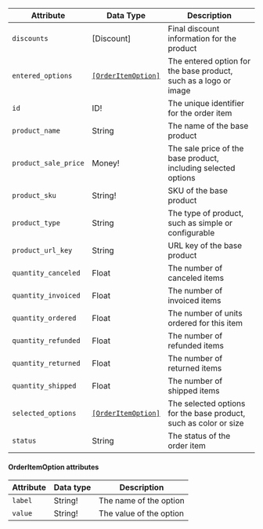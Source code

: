 Attribute |  Data Type | Description
--- | --- | ---
`discounts` | [Discount] | Final discount information for the product
`entered_options` | [`[OrderItemOption]`](#orderitemoption-attributes) | The entered option for the base product, such as a logo or image
`id` | ID! | The unique identifier for the order item
`product_name` | String | The name of the base product
`product_sale_price` | Money! | The sale price of the base product, including selected options
`product_sku` | String! | SKU of the base product
`product_type` | String | The type of product, such as simple or configurable
`product_url_key` | String | URL key of the base product
`quantity_canceled` | Float | The number of canceled items
`quantity_invoiced` | Float | The number of invoiced items
`quantity_ordered` | Float | The number of units ordered for this item
`quantity_refunded` | Float | The number of refunded items
`quantity_returned` | Float | The number of returned items
`quantity_shipped` | Float | The number of shipped items
`selected_options` | [`[OrderItemOption]`](#orderitemoption-attributes) | The selected options for the base product, such as color or size
`status` | String | The status of the order item

#### OrderItemOption attributes

Attribute | Data type | Description
--- | --- | ---
`label` | String! | The name of the option
`value` | String! | The value of the option
